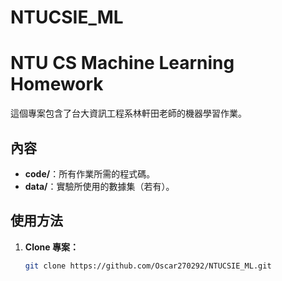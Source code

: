 # NTUCSIE_ML
# NTU CS Machine Learning Homework

這個專案包含了台大資訊工程系林軒田老師的機器學習作業。

## 內容

- **code/**：所有作業所需的程式碼。
- **data/**：實驗所使用的數據集（若有）。


## 使用方法

1. **Clone 專案：**

   ```bash
   git clone https://github.com/Oscar270292/NTUCSIE_ML.git
